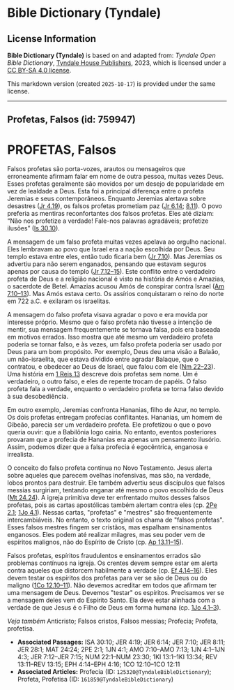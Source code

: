 # Bible Dictionary (Tyndale)

## License Information

**Bible Dictionary (Tyndale)** is based on and adapted from: _Tyndale Open Bible Dictionary_, [Tyndale House Publishers](https://tyndaleopenresources.com/), 2023, which is licensed under a [CC BY-SA 4.0 license](https://creativecommons.org/licenses/by-sa/4.0/legalcode.en).

This markdown version (created `2025-10-17`) is provided under the same license.



--------------------------------

## Profetas, Falsos (id: 759947)

PROFETAS, Falsos
================

Falsos profetas são porta\-vozes, arautos ou mensageiros que erroneamente afirmam falar em nome de outra pessoa, muitas vezes Deus. Esses profetas geralmente são movidos por um desejo de popularidade em vez de lealdade a Deus. Esta foi a principal diferença entre o profeta Jeremias e seus contemporâneos. Enquanto Jeremias alertava sobre desastres ([Jr 4\.19](https://ref.ly/Jer4:19)), os falsos profetas prometiam paz ([Jr 6\.14](https://ref.ly/Jer6:14); [8\.11](https://ref.ly/Jer8:11)). O povo preferia as mentiras reconfortantes dos falsos profetas. Eles até diziam: “Não nos profetize a verdade! Fale\-nos palavras agradáveis; profetize ilusões” ([Is 30\.10](https://ref.ly/Isa30:10)).

A mensagem de um falso profeta muitas vezes apelava ao orgulho nacional. Eles lembravam ao povo que Israel era a nação escolhida por Deus. Seu templo estava entre eles, então tudo ficaria bem ([Jr 7\.10](https://ref.ly/Jer7:10)). Mas Jeremias os advertiu para não serem enganados, pensando que estavam seguros apenas por causa do templo ([Jr 7\.12–15](https://ref.ly/Jer7:12-Jer7:15)). Este conflito entre o verdadeiro profeta de Deus e a religião nacional é visto na história de Amós e Amazias, o sacerdote de Betel. Amazias acusou Amós de conspirar contra Israel ([Am 7\.10–13](https://ref.ly/Amos7:10-Amos7:13)). Mas Amós estava certo. Os assírios conquistaram o reino do norte em 722 a.C. e exilaram os israelitas.

A mensagem do falso profeta visava agradar o povo e era movida por interesse próprio. Mesmo que o falso profeta não tivesse a intenção de mentir, sua mensagem frequentemente se tornava falsa, pois era baseada em motivos errados. Isso mostra que até mesmo um verdadeiro profeta poderia se tornar falso, e às vezes, um falso profeta poderia ser usado por Deus para um bom propósito. Por exemplo, Deus deu uma visão a Balaão, um não\-israelita, que estava dividido entre agradar Balaque, que o contratou, e obedecer ao Deus de Israel, que falou com ele ([Nm 22–23](https://ref.ly/Num22:1-Num23:30)). Uma história em [1 Reis 13](https://ref.ly/1Kgs13:1-1Kgs13:34) descreve dois profetas sem nome. Um é verdadeiro, o outro falso, e eles de repente trocam de papéis. O falso profeta fala a verdade, enquanto o verdadeiro profeta se torna falso devido à sua desobediência.

Em outro exemplo, Jeremias confronta Hananias, filho de Azur, no templo. Os dois profetas entregam profecias conflitantes. Hananias, um homem de Gibeão, parecia ser um verdadeiro profeta. Ele profetizou o que o povo queria ouvir: que a Babilônia logo cairia. No entanto, eventos posteriores provaram que a profecia de Hananias era apenas um pensamento ilusório. Assim, podemos dizer que a falsa profecia é egocêntrica, enganosa e irrealista.

O conceito do falso profeta continua no Novo Testamento. Jesus alerta sobre aqueles que parecem ovelhas inofensivas, mas são, na verdade, lobos prontos para destruir. Ele também advertiu seus discípulos que falsos messias surgiriam, tentando enganar até mesmo o povo escolhido de Deus ([Mt 24\.24](https://ref.ly/Matt24:24)). A igreja primitiva deve ter enfrentado muitos desses falsos profetas, pois as cartas apostólicas também alertam contra eles (cp. [2Pe 2\.1](https://ref.ly/2Pet2:1); [1Jo 4\.1](https://ref.ly/1John4:1)). Nessas cartas, "profetas" e "mestres" são frequentemente intercambiáveis. No entanto, o texto original os chama de "falsos profetas". Esses falsos mestres fingem ser cristãos, mas espalham ensinamentos enganosos. Eles podem até realizar milagres, mas seu poder vem de espíritos malignos, não do Espírito de Cristo (cp. [Ap 13\.11–15](https://ref.ly/Rev13:11-Rev13:15)).

Falsos profetas, espíritos fraudulentos e ensinamentos errados são problemas contínuos na igreja. Os crentes devem sempre estar em alerta contra aqueles que distorcem habilmente a verdade (cp. [Ef 4\.14–16](https://ref.ly/Eph4:14-Eph4:16)). Eles devem testar os espíritos dos profetas para ver se são de Deus ou do maligno ([1Co 12\.10–11](https://ref.ly/1Cor12:10-1Cor12:11)). Não devemos acreditar em todos que afirmam ter uma mensagem de Deus. Devemos "testar" os espíritos. Precisamos ver se a mensagem deles vem do Espírito Santo. Ela deve estar alinhada com a verdade de que Jesus é o Filho de Deus em forma humana (cp. [1Jo 4\.1–3](https://ref.ly/1John4:1-1John4:3)).

*Veja também* Anticristo; Falsos cristos, Falsos messias; Profecia; Profeta, profetisa.

* **Associated Passages:** ISA 30:10; JER 4:19; JER 6:14; JER 7:10; JER 8:11; JER 28:1; MAT 24:24; 2PE 2:1; 1JN 4:1; AMO 7:10–AMO 7:13; 1JN 4:1–1JN 4:3; JER 7:12–JER 7:15; NUM 22:1–NUM 23:30; 1KI 13:1–1KI 13:34; REV 13:11–REV 13:15; EPH 4:14–EPH 4:16; 1CO 12:10–1CO 12:11
* **Associated Articles:** Profecia (ID: `125320@TyndaleBibleDictionary`); Profeta, Profetisa (ID: `161859@TyndaleBibleDictionary`)


